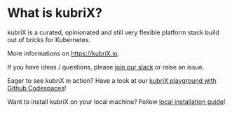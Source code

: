 # What is kubriX?

kubriX is a curated, opinionated and still very flexible platform stack build out of bricks for Kubernetes.

More informations on https://kubriX.io.

If you have ideas / questions, please [join our slack](https://join.slack.com/t/kubrix-platform/shared_invite/zt-2rc1yty2f-VTT3GOzUvo_k5hrgKbppKQ) or raise an issue.

Eager to see kubriX in action? Have a look at our [kubriX playground with Github Codespaces](kubrix-playground-github-codespaces.md)!

Want to install kubriX on your local machine? Follow [local installation guide](kubrix-local-installation.md)!






